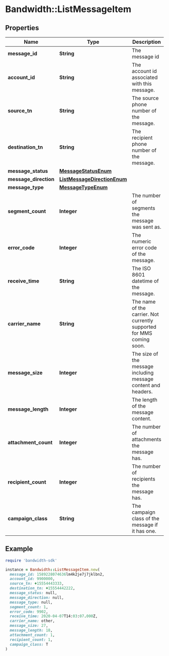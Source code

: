 # Bandwidth::ListMessageItem

## Properties

| Name | Type | Description | Notes |
| ---- | ---- | ----------- | ----- |
| **message_id** | **String** | The message id | [optional] |
| **account_id** | **String** | The account id associated with this message. | [optional] |
| **source_tn** | **String** | The source phone number of the message. | [optional] |
| **destination_tn** | **String** | The recipient phone number of the message. | [optional] |
| **message_status** | [**MessageStatusEnum**](MessageStatusEnum.md) |  | [optional] |
| **message_direction** | [**ListMessageDirectionEnum**](ListMessageDirectionEnum.md) |  | [optional] |
| **message_type** | [**MessageTypeEnum**](MessageTypeEnum.md) |  | [optional] |
| **segment_count** | **Integer** | The number of segments the message was sent as. | [optional] |
| **error_code** | **Integer** | The numeric error code of the message. | [optional] |
| **receive_time** | **String** | The ISO 8601 datetime of the message. | [optional] |
| **carrier_name** | **String** | The name of the carrier. Not currently supported for MMS coming soon. | [optional] |
| **message_size** | **Integer** | The size of the message including message content and headers. | [optional] |
| **message_length** | **Integer** | The length of the message content. | [optional] |
| **attachment_count** | **Integer** | The number of attachments the message has. | [optional] |
| **recipient_count** | **Integer** | The number of recipients the message has. | [optional] |
| **campaign_class** | **String** | The campaign class of the message if it has one. | [optional] |

## Example

```ruby
require 'bandwidth-sdk'

instance = Bandwidth::ListMessageItem.new(
  message_id: 1589228074636lm4k2je7j7jklbn2,
  account_id: 9900000,
  source_tn: +15554443333,
  destination_tn: +15554442222,
  message_status: null,
  message_direction: null,
  message_type: null,
  segment_count: 1,
  error_code: 9902,
  receive_time: 2020-04-07T14:03:07.000Z,
  carrier_name: other,
  message_size: 27,
  message_length: 18,
  attachment_count: 1,
  recipient_count: 1,
  campaign_class: T
)
```


